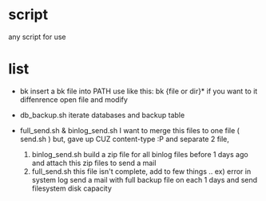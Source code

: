 # script
any script for use

# list
* bk
insert a bk file into PATH
use like this: bk {file or dir}*
if you want to it diffenrence open file and modify
  
* db_backup.sh
iterate databases and backup table

* full_send.sh & binlog_send.sh
I want to merge this files to one file ( send.sh )
but, gave up CUZ content-type :P  and separate 2 file, 
  1. binlog_send.sh
  build a zip file for all binlog files before 1 days ago
  and attach this zip files to send a mail
  2. full_send.sh
  this file isn't complete, add to few things .. ex) error in system log
  send a mail with full backup file on each 1 days and send filesystem disk capacity
  
  
